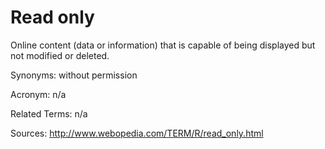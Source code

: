 # Read only

Online content (data or information) that is capable of being displayed but not modified or deleted.

Synonyms: without permission

Acronym: n/a

Related Terms: n/a

Sources: http://www.webopedia.com/TERM/R/read_only.html
